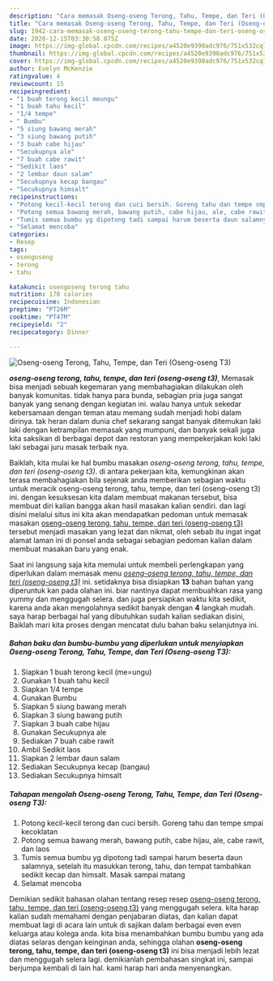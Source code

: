 ```yaml
---
description: "Cara memasak Oseng-oseng Terong, Tahu, Tempe, dan Teri (Oseng-oseng T3), Anti Gagal"
title: "Cara memasak Oseng-oseng Terong, Tahu, Tempe, dan Teri (Oseng-oseng T3), Anti Gagal"
slug: 1942-cara-memasak-oseng-oseng-terong-tahu-tempe-dan-teri-oseng-oseng-t3-anti-gagal
date: 2020-12-15T03:30:58.875Z
image: https://img-global.cpcdn.com/recipes/a4520e9390adc976/751x532cq70/oseng-oseng-terong-tahu-tempe-dan-teri-oseng-oseng-t3-foto-resep-utama.jpg
thumbnail: https://img-global.cpcdn.com/recipes/a4520e9390adc976/751x532cq70/oseng-oseng-terong-tahu-tempe-dan-teri-oseng-oseng-t3-foto-resep-utama.jpg
cover: https://img-global.cpcdn.com/recipes/a4520e9390adc976/751x532cq70/oseng-oseng-terong-tahu-tempe-dan-teri-oseng-oseng-t3-foto-resep-utama.jpg
author: Evelyn McKenzie
ratingvalue: 4
reviewcount: 15
recipeingredient:
- "1 buah terong kecil meungu"
- "1 buah tahu kecil"
- "1/4 tempe"
- " Bumbu"
- "5 siung bawang merah"
- "3 siung bawang putih"
- "3 buah cabe hijau"
- "Secukupnya ale"
- "7 buah cabe rawit"
- "Sedikit laos"
- "2 lembar daun salam"
- "Secukupnya kecap bangau"
- "Secukupnya himsalt"
recipeinstructions:
- "Potong kecil-kecil terong dan cuci bersih. Goreng tahu dan tempe smpai kecoklatan"
- "Potong semua bawang merah, bawang putih, cabe hijau, ale, cabe rawit, dan laos"
- "Tumis semua bumbu yg dipotong tadi sampai harum beserta daun salamnya, setelah itu masukkan terong, tahu, dan tempat tambahkan sedikit kecap dan himsalt. Masak sampai matang"
- "Selamat mencoba"
categories:
- Resep
tags:
- osengoseng
- terong
- tahu

katakunci: osengoseng terong tahu 
nutrition: 170 calories
recipecuisine: Indonesian
preptime: "PT26M"
cooktime: "PT47M"
recipeyield: "2"
recipecategory: Dinner

---
```



![Oseng-oseng Terong, Tahu, Tempe, dan Teri (Oseng-oseng T3)](https://img-global.cpcdn.com/recipes/a4520e9390adc976/751x532cq70/oseng-oseng-terong-tahu-tempe-dan-teri-oseng-oseng-t3-foto-resep-utama.jpg)

<b><i>oseng-oseng terong, tahu, tempe, dan teri (oseng-oseng t3)</i></b>, Memasak bisa menjadi sebuah kegemaran yang membahagiakan dilakukan oleh banyak komunitas. tidak hanya para bunda, sebagian pria juga sangat banyak yang senang dengan kegiatan ini. walau hanya untuk sekedar kebersamaan dengan teman atau memang sudah menjadi hobi dalam dirinya. tak heran dalam dunia chef sekarang sangat banyak ditemukan laki laki dengan ketrampilan memasak yang mumpuni, dan banyak sekali juga kita saksikan di berbagai depot dan restoran yang mempekerjakan koki laki laki sebagai juru masak terbaik nya.

Baiklah, kita mulai ke hal bumbu masakan <i>oseng-oseng terong, tahu, tempe, dan teri (oseng-oseng t3)</i>. di antara pekerjaan kita, kemungkinan akan terasa membahagiakan bila sejenak anda memberikan sebagian waktu untuk meracik oseng-oseng terong, tahu, tempe, dan teri (oseng-oseng t3) ini. dengan kesuksesan kita dalam membuat makanan tersebut, bisa membuat diri kalian bangga akan hasil masakan kalian sendiri. dan lagi disini melalui situs ini kita akan mendapatkan pedoman untuk memasak masakan <u>oseng-oseng terong, tahu, tempe, dan teri (oseng-oseng t3)</u> tersebut menjadi masakan yang lezat dan nikmat, oleh sebab itu ingat ingat alamat laman ini di ponsel anda sebagai sebagian pedoman kalian dalam membuat masakan baru yang enak.




Saat ini langsung saja kita memulai untuk membeli perlengkapan yang diperlukan dalam memasak menu <u><i>oseng-oseng terong, tahu, tempe, dan teri (oseng-oseng t3)</i></u> ini. setidaknya bisa disiapkan <b>13</b> bahan bahan yang diperuntuk kan pada olahan ini. biar nantinya dapat membuahkan rasa yang yummy dan menggugah selera. dan juga persiapkan waktu kita sedikit, karena anda akan mengolahnya sedikit banyak dengan <b>4</b> langkah mudah. saya harap berbagai hal yang dibutuhkan sudah kalian sediakan disini, Baiklah mari kita proses dengan mencatat dulu bahan baku selanjutnya ini.

<!--inarticleads1-->

##### Bahan baku dan bumbu-bumbu yang diperlukan untuk menyiapkan Oseng-oseng Terong, Tahu, Tempe, dan Teri (Oseng-oseng T3):

1. Siapkan 1 buah terong kecil (me=ungu)
1. Gunakan 1 buah tahu kecil
1. Siapkan 1/4 tempe
1. Gunakan  Bumbu
1. Siapkan 5 siung bawang merah
1. Siapkan 3 siung bawang putih
1. Siapkan 3 buah cabe hijau
1. Gunakan Secukupnya ale
1. Sediakan 7 buah cabe rawit
1. Ambil Sedikit laos
1. Siapkan 2 lembar daun salam
1. Sediakan Secukupnya kecap (bangau)
1. Sediakan Secukupnya himsalt




<!--inarticleads2-->

##### Tahapan mengolah Oseng-oseng Terong, Tahu, Tempe, dan Teri (Oseng-oseng T3):

1. Potong kecil-kecil terong dan cuci bersih. Goreng tahu dan tempe smpai kecoklatan
1. Potong semua bawang merah, bawang putih, cabe hijau, ale, cabe rawit, dan laos
1. Tumis semua bumbu yg dipotong tadi sampai harum beserta daun salamnya, setelah itu masukkan terong, tahu, dan tempat tambahkan sedikit kecap dan himsalt. Masak sampai matang
1. Selamat mencoba




Demikian sedikit bahasan olahan tentang resep resep <u>oseng-oseng terong, tahu, tempe, dan teri (oseng-oseng t3)</u> yang menggugah selera. kita harap kalian sudah memahami dengan penjabaran diatas, dan kalian dapat membuat lagi di acara lain untuk di sajikan dalam berbagai even even keluarga atau kolega anda. kita bisa menambahkan bumbu bumbu yang ada diatas selaras dengan keinginan anda, sehingga olahan <b>oseng-oseng terong, tahu, tempe, dan teri (oseng-oseng t3)</b> ini bisa menjadi lebih lezat dan menggugah selera lagi. demikianlah pembahasan singkat ini, sampai berjumpa kembali di lain hal. kami harap hari anda menyenangkan.
